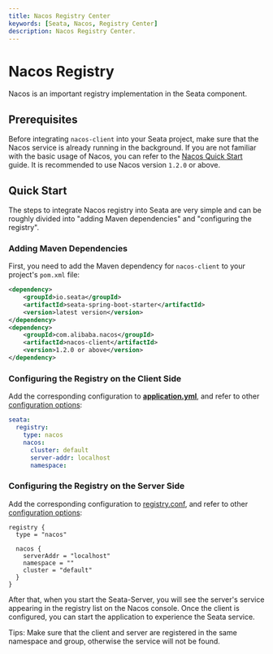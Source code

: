 ```yaml
---
title: Nacos Registry Center
keywords: [Seata, Nacos, Registry Center]
description: Nacos Registry Center.
---
```


# Nacos Registry

Nacos is an important registry implementation in the Seata component.

## Prerequisites

Before integrating `nacos-client` into your Seata project, make sure that the Nacos service is already running in the background. If you are not familiar with the basic usage of Nacos, you can refer to the [Nacos Quick Start](https://nacos.io/en-us/docs/quick-start.html) guide. It is recommended to use Nacos version `1.2.0` or above.

## Quick Start

The steps to integrate Nacos registry into Seata are very simple and can be roughly divided into "adding Maven dependencies" and "configuring the registry".

### Adding Maven Dependencies

First, you need to add the Maven dependency for `nacos-client` to your project's `pom.xml` file:

```xml
<dependency>
    <groupId>io.seata</groupId>
    <artifactId>seata-spring-boot-starter</artifactId>
    <version>latest version</version>
</dependency>
<dependency>
    <groupId>com.alibaba.nacos</groupId>
    <artifactId>nacos-client</artifactId>
    <version>1.2.0 or above</version>
</dependency>
```

### Configuring the Registry on the Client Side

Add the corresponding configuration to [**application.yml**](https://github.com/seata/seata/blob/develop/script/client/spring/application.yml), and refer to other [configuration options](https://github.com/seata/seata/tree/develop/script/client):

```yaml
seata:
  registry:
    type: nacos
    nacos:
      cluster: default
      server-addr: localhost
      namespace:
```

### Configuring the Registry on the Server Side

Add the corresponding configuration to [registry.conf](https://github.com/seata/seata/blob/develop/script/server/config/registry.conf), and refer to other [configuration options](https://github.com/seata/seata/tree/develop/script/server):

```
registry {
  type = "nacos"

  nacos {
    serverAddr = "localhost"
    namespace = ""
    cluster = "default"
  }
}

```

After that, when you start the Seata-Server, you will see the server's service appearing in the registry list on the Nacos console. Once the client is configured, you can start the application to experience the Seata service.

Tips: Make sure that the client and server are registered in the same namespace and group, otherwise the service will not be found.